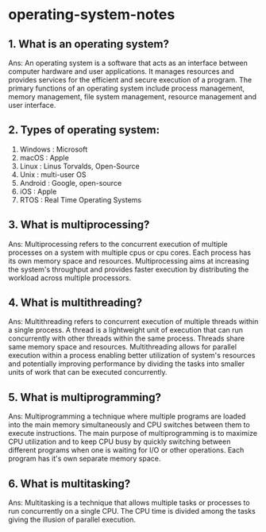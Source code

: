 # operating-system-notes

## 1. What is an operating system?
Ans: An operating system is a software that acts as an interface between computer hardware and user applications. It manages resources and provides services for the efficient and secure execution of a program. The primary functions of an operating system include process management, memory management, file system management, resource management and user interface.

## 2. Types of operating system:
1. Windows : Microsoft
2. macOS : Apple
3. Linux : Linus Torvalds, Open-Source
4. Unix : multi-user OS
5. Android : Google, open-source
6. iOS : Apple
7. RTOS : Real Time Operating Systems

## 3. What is multiprocessing?
Ans: Multiprocessing refers to the concurrent execution of multiple processes on a system with multiple cpus or cpu cores. Each process has its own memory space and resources. Multiprocessing aims at increasing the system's throughput and provides faster execution by distributing the workload across multiple processors.

## 4. What is multithreading?
Ans: Multithreading refers to concurrent execution of multiple threads within a single process. A thread is a lightweight unit of execution that can run concurrently with other threads within the same process. Threads share same memory space and resources. Multithreading allows for parallel execution within a process enabling better utilization of system's resources and potentially improving performance by dividing the tasks into smaller units of work that can be executed concurrently.

## 5. What is multiprogramming?
Ans: Multiprogramming a technique where multiple programs are loaded into the main memory simultaneously and CPU switches between them to execute instructions. The main purpose of multiprogramming is to maximize CPU utilization and to keep CPU busy by quickly switching between different programs when one is waiting for I/O or other operations. Each program has it's own separate memory space.

## 6. What is multitasking?
Ans: Multitasking is a technique that allows multiple tasks or processes to run concurrently on a single CPU. The CPU time is divided among the tasks giving the illusion of parallel execution. 





